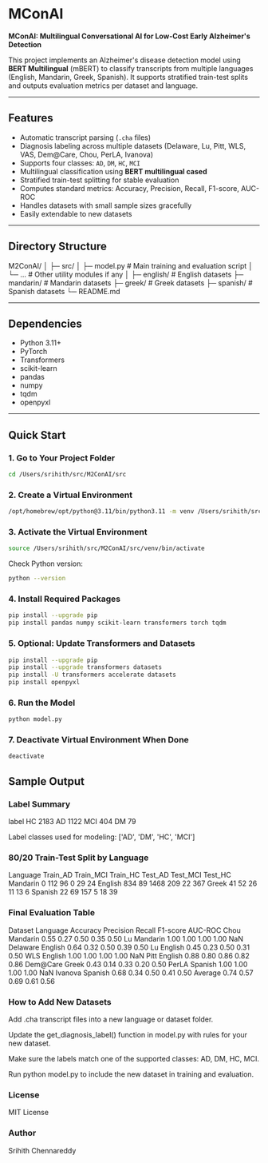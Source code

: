 # MConAI
**MConAI: Multilingual Conversational AI for Low-Cost Early Alzheimer's Detection**

This project implements an Alzheimer's disease detection model using **BERT Multilingual** (mBERT) to classify transcripts from multiple languages (English, Mandarin, Greek, Spanish). It supports stratified train-test splits and outputs evaluation metrics per dataset and language.

---

## Features

- Automatic transcript parsing (`.cha` files)
- Diagnosis labeling across multiple datasets (Delaware, Lu, Pitt, WLS, VAS, Dem@Care, Chou, PerLA, Ivanova)
- Supports four classes: `AD`, `DM`, `HC`, `MCI`
- Multilingual classification using **BERT multilingual cased**
- Stratified train-test splitting for stable evaluation
- Computes standard metrics: Accuracy, Precision, Recall, F1-score, AUC-ROC
- Handles datasets with small sample sizes gracefully
- Easily extendable to new datasets

---

## Directory Structure

M2ConAI/
│
├─ src/
│ ├─ model.py # Main training and evaluation script
│ └─ ... # Other utility modules if any
│
├─ english/ # English datasets
├─ mandarin/ # Mandarin datasets
├─ greek/ # Greek datasets
├─ spanish/ # Spanish datasets
└─ README.md


---

## Dependencies

- Python 3.11+
- PyTorch
- Transformers
- scikit-learn
- pandas
- numpy
- tqdm
- openpyxl

---

## Quick Start

### 1. Go to Your Project Folder

```bash
cd /Users/srihith/src/M2ConAI/src
```

### 2. Create a Virtual Environment
```bash
/opt/homebrew/opt/python@3.11/bin/python3.11 -m venv /Users/srihith/src/M2ConAI/src/venv
```

### 3. Activate the Virtual Environment
```bash
source /Users/srihith/src/M2ConAI/src/venv/bin/activate
```

Check Python version:
```bash
python --version
```
### 4. Install Required Packages
```bash
pip install --upgrade pip
pip install pandas numpy scikit-learn transformers torch tqdm
```
### 5. Optional: Update Transformers and Datasets
```bash
pip install --upgrade pip
pip install --upgrade transformers datasets
pip install -U transformers accelerate datasets
pip install openpyxl
```
### 6. Run the Model
```bash
python model.py
```
### 7. Deactivate Virtual Environment When Done
```bash
deactivate
```
## Sample Output
### Label Summary

label
HC     2183
AD     1122
MCI     404
DM       79

Label classes used for modeling: ['AD', 'DM', 'HC', 'MCI']

### 80/20 Train-Test Split by Language
Language  Train_AD  Train_MCI  Train_HC  Test_AD  Test_MCI  Test_HC
Mandarin         0        112        96        0        29       24
English       834         89      1468      209        22      367
Greek          41         52        26       11        13        6
Spanish        22         69       157        5        18       39

### Final Evaluation Table
 Dataset Language  Accuracy  Precision  Recall  F1-score  AUC-ROC
    Chou Mandarin      0.55       0.27    0.50      0.35     0.50
      Lu Mandarin      1.00       1.00    1.00      1.00      NaN
Delaware  English      0.64       0.32    0.50      0.39     0.50
      Lu  English      0.45       0.23    0.50      0.31     0.50
     WLS  English      1.00       1.00    1.00      1.00      NaN
    Pitt  English      0.88       0.80    0.86      0.82     0.86
Dem@Care    Greek      0.43       0.14    0.33      0.20     0.50
   PerLA  Spanish      1.00       1.00    1.00      1.00      NaN
 Ivanova  Spanish      0.68       0.34    0.50      0.41     0.50
 Average               0.74       0.57    0.69      0.61     0.56

### How to Add New Datasets

Add .cha transcript files into a new language or dataset folder.

Update the get_diagnosis_label() function in model.py with rules for your new dataset.

Make sure the labels match one of the supported classes: AD, DM, HC, MCI.

Run python model.py to include the new dataset in training and evaluation.

### License

MIT License

### Author

Srihith Chennareddy
